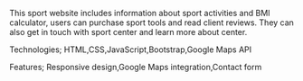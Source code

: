 This sport website includes information about sport activities and BMI calculator, users can purchase sport tools and read client reviews. 
They can also get in touch with sport center and learn more about center.

 Technologies;
HTML,CSS,JavaScript,Bootstrap,Google Maps API

Features;
Responsive design,Google Maps integration,Contact form
